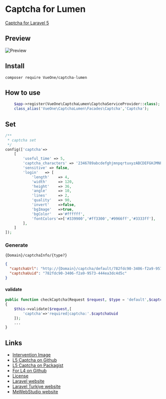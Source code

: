 # Captcha for Lumen

[Captcha for Laravel 5](https://github.com/mewebstudio/captcha)


## Preview
![Preview](http://i.imgur.com/HYtr744.png)

## Install
```
composer require VueOne/captcha-lumen
```


## How to use
```php
    $app->register(VueOne\CaptchaLumen\CaptchaServiceProvider::class);
    class_alias('VueOne\CaptchaLumen\Facades\Captcha','Captcha');
```


## Set
```php
/**
 * captcha set
 */
config(['captcha'=>
    [
        'useful_time' => 5,
        'captcha_characters' => '2346789abcdefghjmnpqrtuxyzABCDEFGHJMNPQRTUXYZ',
        'sensitive' => false,
        'login'   => [
            'length'    => 4,
            'width'     => 120,
            'height'    => 36,
            'angle'     => 10,
            'lines'     => 2,
            'quality'   => 90,
            'invert'    =>false,
            'bgImage'   =>true,
            'bgColor'   =>'#ffffff',
            'fontColors'=>['#339900','#ff3300','#9966ff','#3333ff'],
        ],
    ]
]);
```
### Generate
```
{Domain}/captchaInfo/{type?}
```
```json
{
  "captchaUrl": "http://{Domain}/captcha/default/782fdc90-3406-f2a9-9573-444ea3dc4d5c",
  "captchaUuid": "782fdc90-3406-f2a9-9573-444ea3dc4d5c"
}
```
#### validate
```php
public function checkCaptcha(Request $request, $type = 'default',$captchaUuid)
{
    $this->validate($request,[
        'captcha'=>'required|captcha:'.$captchaUuid
    ]);
    ...
}
```

## Links
* [Intervention Image](https://github.com/Intervention/image)
* [L5 Captcha on Github](https://github.com/mewebstudio/captcha)
* [L5 Captcha on Packagist](https://packagist.org/packages/mews/captcha)
* [For L4 on Github](https://github.com/mewebstudio/captcha/tree/master-l4)
* [License](http://www.opensource.org/licenses/mit-license.php)
* [Laravel website](http://laravel.com)
* [Laravel Turkiye website](http://www.laravel.gen.tr)
* [MeWebStudio website](http://www.mewebstudio.com)
